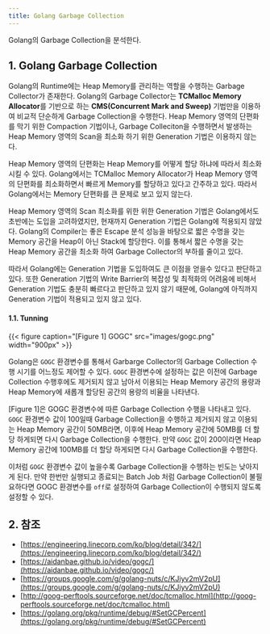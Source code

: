 ```yaml
---
title: Golang Garbage Collection
---
```


Golang의 Garbage Collection을 분석한다.

## 1. Golang Garbage Collection

Golang의 Runtime에는 Heap Memory를 관리하는 역할을 수행하는 Garbage Collector가 존재한다. Golang의 Garbage Collector는 **TCMalloc Memory Allocator**를 기반으로 하는 **CMS(Concurrent Mark and Sweep)** 기법만을 이용하여 비교적 단순하게 Garbage Collection을 수행한다. Heap Memory 영역의 단편화를 막기 위한 Compaction 기법이나, Garbage Colleciton을 수행하면서 발생하는 Heap Memory 영역의 Scan을 최소화 하기 위한 Generation 기법은 이용하지 않는다.

Heap Memory 영역의 단편화는 Heap Memory를 어떻게 할당 하냐에 따라서 최소화시킬 수 있다. Golang에서는 TCMalloc Memory Allocator가 Heap Memory 영역의 단편화를 최소화하면서 빠르게 Memory를 할당하고 있다고 간주하고 있다. 따라서 Golang에서는 Memory 단편화를 큰 문제로 보고 있지 않는다.

Heap Memory 영역의 Scan 최소화를 위한 위한 Generation 기법은 Golang에서도 초반에는 도입을 고려하였지만, 현재까지 Generation 기법은 Golang에 적용되지 않았다. Golang의 Compiler는 좋은 Escape 분석 성능을 바탕으로 짧은 수명을 갖는 Memory 공간을 Heap이 아닌 Stack에 할당한다. 이를 통해서 짧은 수명을 갖는 Heap Memory 공간을 최소화 하여 Garbage Collector의 부하를 줄이고 있다.

따라서 Golang에는 Generation 기법을 도입하여도 큰 이점을 얻을수 있다고 판단하고 있다. 또한 Generation 기법의 Write Barrier의 복잡성 및 최적화의 어려움에 비해서 Generation 기법도 충분히 빠르다고 판단하고 있지 않기 때문에, Golang에 아직까지 Generation 기법이 적용되고 있지 않고 있다.

#### 1.1. Tunning

{{< figure caption="[Figure 1] GOGC" src="images/gogc.png" width="900px" >}}

Golang은 `GOGC` 환경변수를 통해서 Garbarge Collector의 Garbage Collection 수행 시기를 어느정도 제어할 수 있다. `GOGC` 환경변수에 설정하는 값은 이전에 Garbage Collection 수행후에도 제거되지 않고 남아서 이용되는 Heap Memory 공간의 용량과 Heap Memory에 새롭개 할당된 공간의 용량의 비율을 나타낸다.

[Figure 1]은 GOGC 환경변수에 따른 Garbage Collection 수행을 나타내고 있다. `GOGC` 환경변수 값이 100일때 Garbage Collection을 수행하고 제거되지 않고 이용되는 Heap Memory 공간이 50MB라면, 이후에 Heap Memory 공간에 50MB를 더 할당 하게되면 다시 Garbage Collection을 수행한다. 만약 `GOGC` 값이 200이라면 Heap Memory 공간에 100MB를 더 할당 하게되면 다시 Garbage Collection을 수행한다.

이처럼 `GOGC` 환경변수 값이 높을수록 Garbage Collection을 수행하는 빈도는 낮아지게 된다. 만약 한번만 실행되고 종료되는 Batch Job 처럼 Garbage Collection이 불필요하다면 GOGC 환경변수를 `off`로 설정하여 Garbage Collection이 수행되지 않도록 설정할 수 있다.

## 2. 참조

* [https://engineering.linecorp.com/ko/blog/detail/342/](https://engineering.linecorp.com/ko/blog/detail/342/)
* [https://aidanbae.github.io/video/gogc/](https://aidanbae.github.io/video/gogc/)
* [https://groups.google.com/g/golang-nuts/c/KJiyv2mV2pU](https://groups.google.com/g/golang-nuts/c/KJiyv2mV2pU)
* [http://goog-perftools.sourceforge.net/doc/tcmalloc.html](http://goog-perftools.sourceforge.net/doc/tcmalloc.html)
* [https://golang.org/pkg/runtime/debug/#SetGCPercent](https://golang.org/pkg/runtime/debug/#SetGCPercent)